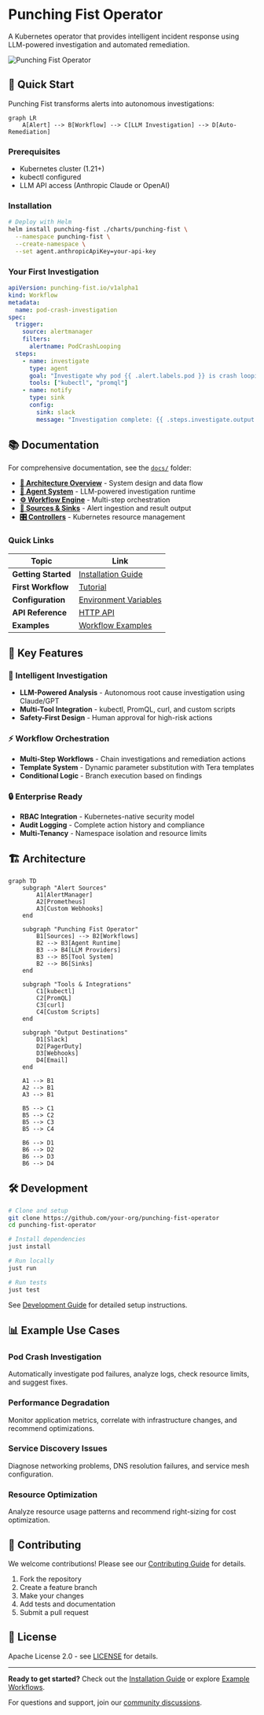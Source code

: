 # Punching Fist Operator

A Kubernetes operator that provides intelligent incident response using LLM-powered investigation and automated remediation.

![Punching Fist Operator](./docs/images/hero.png)

## 🚀 Quick Start

Punching Fist transforms alerts into autonomous investigations:

```mermaid
graph LR
    A[Alert] --> B[Workflow] --> C[LLM Investigation] --> D[Auto-Remediation]
```

### Prerequisites
- Kubernetes cluster (1.21+)
- kubectl configured
- LLM API access (Anthropic Claude or OpenAI)

### Installation

```bash
# Deploy with Helm
helm install punching-fist ./charts/punching-fist \
  --namespace punching-fist \
  --create-namespace \
  --set agent.anthropicApiKey=your-api-key
```

### Your First Investigation

```yaml
apiVersion: punching-fist.io/v1alpha1
kind: Workflow
metadata:
  name: pod-crash-investigation
spec:
  trigger:
    source: alertmanager
    filters:
      alertname: PodCrashLooping
  steps:
    - name: investigate
      type: agent
      goal: "Investigate why pod {{ .alert.labels.pod }} is crash looping"
      tools: ["kubectl", "promql"]
    - name: notify
      type: sink
      config:
        sink: slack
        message: "Investigation complete: {{ .steps.investigate.output.summary }}"
```

## 📚 Documentation

For comprehensive documentation, see the [`docs/`](./docs/) folder:

- **[📖 Architecture Overview](./docs/README.md)** - System design and data flow
- **[🤖 Agent System](./docs/modules/agent.md)** - LLM-powered investigation runtime
- **[⚙️ Workflow Engine](./docs/modules/workflows.md)** - Multi-step orchestration
- **[🔗 Sources & Sinks](./docs/modules/sources.md)** - Alert ingestion and result output
- **[🎛️ Controllers](./docs/modules/controllers.md)** - Kubernetes resource management

### Quick Links

| Topic | Link |
|-------|------|
| **Getting Started** | [Installation Guide](./docs/guides/installation.md) |
| **First Workflow** | [Tutorial](./docs/guides/first-workflow.md) |
| **Configuration** | [Environment Variables](./docs/reference/environment.md) |
| **API Reference** | [HTTP API](./docs/reference/api.md) |
| **Examples** | [Workflow Examples](./docs/examples/workflows/) |

## 🔧 Key Features

### 🧠 Intelligent Investigation
- **LLM-Powered Analysis** - Autonomous root cause investigation using Claude/GPT
- **Multi-Tool Integration** - kubectl, PromQL, curl, and custom scripts
- **Safety-First Design** - Human approval for high-risk actions

### ⚡ Workflow Orchestration
- **Multi-Step Workflows** - Chain investigations and remediation actions
- **Template System** - Dynamic parameter substitution with Tera templates
- **Conditional Logic** - Branch execution based on findings

### 🔒 Enterprise Ready
- **RBAC Integration** - Kubernetes-native security model
- **Audit Logging** - Complete action history and compliance
- **Multi-Tenancy** - Namespace isolation and resource limits

## 🏗️ Architecture

```mermaid
graph TD
    subgraph "Alert Sources"
        A1[AlertManager]
        A2[Prometheus]
        A3[Custom Webhooks]
    end
    
    subgraph "Punching Fist Operator"
        B1[Sources] --> B2[Workflows]
        B2 --> B3[Agent Runtime]
        B3 --> B4[LLM Providers]
        B3 --> B5[Tool System]
        B2 --> B6[Sinks]
    end
    
    subgraph "Tools & Integrations"
        C1[kubectl]
        C2[PromQL]
        C3[curl]
        C4[Custom Scripts]
    end
    
    subgraph "Output Destinations"
        D1[Slack]
        D2[PagerDuty]
        D3[Webhooks]
        D4[Email]
    end
    
    A1 --> B1
    A2 --> B1
    A3 --> B1
    
    B5 --> C1
    B5 --> C2
    B5 --> C3
    B5 --> C4
    
    B6 --> D1
    B6 --> D2
    B6 --> D3
    B6 --> D4
```

## 🛠️ Development

```bash
# Clone and setup
git clone https://github.com/your-org/punching-fist-operator
cd punching-fist-operator

# Install dependencies
just install

# Run locally
just run

# Run tests
just test
```

See [Development Guide](./docs/development/setup.md) for detailed setup instructions.

## 📊 Example Use Cases

### Pod Crash Investigation
Automatically investigate pod failures, analyze logs, check resource limits, and suggest fixes.

### Performance Degradation
Monitor application metrics, correlate with infrastructure changes, and recommend optimizations.

### Service Discovery Issues
Diagnose networking problems, DNS resolution failures, and service mesh configuration.

### Resource Optimization
Analyze resource usage patterns and recommend right-sizing for cost optimization.

## 🤝 Contributing

We welcome contributions! Please see our [Contributing Guide](./docs/development/contributing.md) for details.

1. Fork the repository
2. Create a feature branch
3. Make your changes
4. Add tests and documentation
5. Submit a pull request

## 📄 License

Apache License 2.0 - see [LICENSE](LICENSE) for details.

---

**Ready to get started?** Check out the [Installation Guide](./docs/guides/installation.md) or explore [Example Workflows](./docs/examples/workflows/).

For questions and support, join our [community discussions](https://github.com/your-org/punching-fist-operator/discussions). 